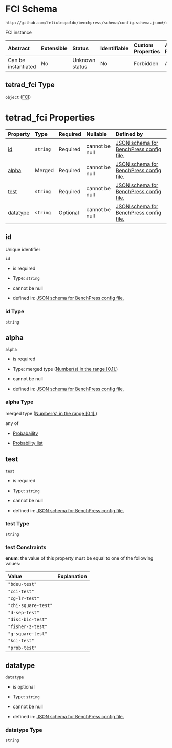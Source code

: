 # FCI Schema

```txt
http://github.com/felixleopoldo/benchpress/schema/config.schema.json#/definitions/tetrad_fci
```

FCI instance

| Abstract            | Extensible | Status         | Identifiable | Custom Properties | Additional Properties | Access Restrictions | Defined In                                                       |
| :------------------ | :--------- | :------------- | :----------- | :---------------- | :-------------------- | :------------------ | :--------------------------------------------------------------- |
| Can be instantiated | No         | Unknown status | No           | Forbidden         | Allowed               | none                | [config.schema.json*](config.schema.json "open original schema") |

## tetrad_fci Type

`object` ([FCI](config-definitions-fci.md))

# tetrad_fci Properties

| Property              | Type     | Required | Nullable       | Defined by                                                                                                                                                                                                  |
| :-------------------- | :------- | :------- | :------------- | :---------------------------------------------------------------------------------------------------------------------------------------------------------------------------------------------------------- |
| [id](#id)             | `string` | Required | cannot be null | [JSON schema for BenchPress config file.](config-definitions-fci-properties-id.md "http://github.com/felixleopoldo/benchpress/schema/config.schema.json#/definitions/tetrad_fci/properties/id")             |
| [alpha](#alpha)       | Merged   | Required | cannot be null | [JSON schema for BenchPress config file.](config-definitions-numbers-in-the-range-01.md "http://github.com/felixleopoldo/benchpress/schema/config.schema.json#/definitions/tetrad_fci/properties/alpha")    |
| [test](#test)         | `string` | Required | cannot be null | [JSON schema for BenchPress config file.](config-definitions-fci-properties-test.md "http://github.com/felixleopoldo/benchpress/schema/config.schema.json#/definitions/tetrad_fci/properties/test")         |
| [datatype](#datatype) | `string` | Optional | cannot be null | [JSON schema for BenchPress config file.](config-definitions-fci-properties-datatype.md "http://github.com/felixleopoldo/benchpress/schema/config.schema.json#/definitions/tetrad_fci/properties/datatype") |

## id

Unique identifier

`id`

*   is required

*   Type: `string`

*   cannot be null

*   defined in: [JSON schema for BenchPress config file.](config-definitions-fci-properties-id.md "http://github.com/felixleopoldo/benchpress/schema/config.schema.json#/definitions/tetrad_fci/properties/id")

### id Type

`string`

## alpha



`alpha`

*   is required

*   Type: merged type ([Number(s) in the range \[0,1\].](config-definitions-numbers-in-the-range-01.md))

*   cannot be null

*   defined in: [JSON schema for BenchPress config file.](config-definitions-numbers-in-the-range-01.md "http://github.com/felixleopoldo/benchpress/schema/config.schema.json#/definitions/tetrad_fci/properties/alpha")

### alpha Type

merged type ([Number(s) in the range \[0,1\].](config-definitions-numbers-in-the-range-01.md))

any of

*   [Probabaility](config-definitions-probabaility.md "check type definition")

*   [Probability list](config-definitions-numbers-in-the-range-01-anyof-probability-list.md "check type definition")

## test



`test`

*   is required

*   Type: `string`

*   cannot be null

*   defined in: [JSON schema for BenchPress config file.](config-definitions-fci-properties-test.md "http://github.com/felixleopoldo/benchpress/schema/config.schema.json#/definitions/tetrad_fci/properties/test")

### test Type

`string`

### test Constraints

**enum**: the value of this property must be equal to one of the following values:

| Value               | Explanation |
| :------------------ | :---------- |
| `"bdeu-test"`       |             |
| `"cci-test"`        |             |
| `"cg-lr-test"`      |             |
| `"chi-square-test"` |             |
| `"d-sep-test"`      |             |
| `"disc-bic-test"`   |             |
| `"fisher-z-test"`   |             |
| `"g-square-test"`   |             |
| `"kci-test"`        |             |
| `"prob-test"`       |             |

## datatype



`datatype`

*   is optional

*   Type: `string`

*   cannot be null

*   defined in: [JSON schema for BenchPress config file.](config-definitions-fci-properties-datatype.md "http://github.com/felixleopoldo/benchpress/schema/config.schema.json#/definitions/tetrad_fci/properties/datatype")

### datatype Type

`string`
